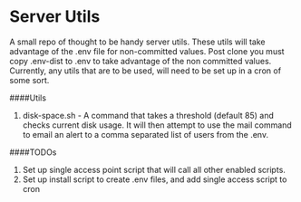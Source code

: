 Server Utils
===

A small repo of thought to be handy server utils.  These utils will take advantage 
of the .env file for non-committed values.  Post clone you must copy .env-dist to .env
to take advantage of the non committed values. Currently, any utils that are to be used, 
will need to be set up in a cron of some sort.



####Utils
1. disk-space.sh - A command that takes a threshold (default 85) and checks current
disk usage.  It will then attempt to use the mail command to email an alert to
a comma separated list of users from the .env.


####TODOs
1. Set up single access point script that will call all other enabled scripts.
2. Set up install script to create .env files, and add single access script to cron
